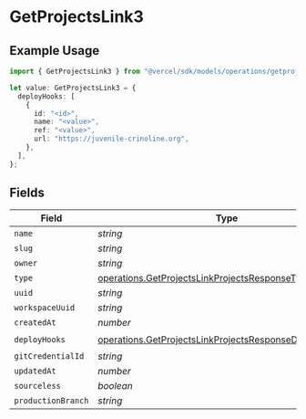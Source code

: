 # GetProjectsLink3

## Example Usage

```typescript
import { GetProjectsLink3 } from "@vercel/sdk/models/operations/getprojects.js";

let value: GetProjectsLink3 = {
  deployHooks: [
    {
      id: "<id>",
      name: "<value>",
      ref: "<value>",
      url: "https://juvenile-crinoline.org",
    },
  ],
};
```

## Fields

| Field                                                                                                                            | Type                                                                                                                             | Required                                                                                                                         | Description                                                                                                                      |
| -------------------------------------------------------------------------------------------------------------------------------- | -------------------------------------------------------------------------------------------------------------------------------- | -------------------------------------------------------------------------------------------------------------------------------- | -------------------------------------------------------------------------------------------------------------------------------- |
| `name`                                                                                                                           | *string*                                                                                                                         | :heavy_minus_sign:                                                                                                               | N/A                                                                                                                              |
| `slug`                                                                                                                           | *string*                                                                                                                         | :heavy_minus_sign:                                                                                                               | N/A                                                                                                                              |
| `owner`                                                                                                                          | *string*                                                                                                                         | :heavy_minus_sign:                                                                                                               | N/A                                                                                                                              |
| `type`                                                                                                                           | [operations.GetProjectsLinkProjectsResponseType](../../models/operations/getprojectslinkprojectsresponsetype.md)                 | :heavy_minus_sign:                                                                                                               | N/A                                                                                                                              |
| `uuid`                                                                                                                           | *string*                                                                                                                         | :heavy_minus_sign:                                                                                                               | N/A                                                                                                                              |
| `workspaceUuid`                                                                                                                  | *string*                                                                                                                         | :heavy_minus_sign:                                                                                                               | N/A                                                                                                                              |
| `createdAt`                                                                                                                      | *number*                                                                                                                         | :heavy_minus_sign:                                                                                                               | N/A                                                                                                                              |
| `deployHooks`                                                                                                                    | [operations.GetProjectsLinkProjectsResponseDeployHooks](../../models/operations/getprojectslinkprojectsresponsedeployhooks.md)[] | :heavy_check_mark:                                                                                                               | N/A                                                                                                                              |
| `gitCredentialId`                                                                                                                | *string*                                                                                                                         | :heavy_minus_sign:                                                                                                               | N/A                                                                                                                              |
| `updatedAt`                                                                                                                      | *number*                                                                                                                         | :heavy_minus_sign:                                                                                                               | N/A                                                                                                                              |
| `sourceless`                                                                                                                     | *boolean*                                                                                                                        | :heavy_minus_sign:                                                                                                               | N/A                                                                                                                              |
| `productionBranch`                                                                                                               | *string*                                                                                                                         | :heavy_minus_sign:                                                                                                               | N/A                                                                                                                              |